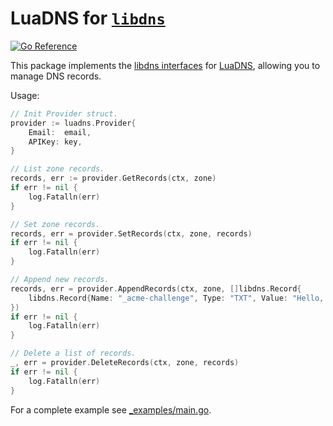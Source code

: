 # LuaDNS for [`libdns`](https://github.com/libdns/libdns)

[![Go Reference](https://pkg.go.dev/badge/test.svg)](https://pkg.go.dev/github.com/libdns/luadns)

This package implements the [libdns interfaces](https://github.com/libdns/libdns) for [LuaDNS](https://www.luadns.com/api.html), allowing you to manage DNS records.

Usage:

```go
// Init Provider struct.
provider := luadns.Provider{
	Email:  email,
	APIKey: key,
}

// List zone records.
records, err := provider.GetRecords(ctx, zone)
if err != nil {
	log.Fatalln(err)
}

// Set zone records.
records, err = provider.SetRecords(ctx, zone, records)
if err != nil {
	log.Fatalln(err)
}

// Append new records.
records, err = provider.AppendRecords(ctx, zone, []libdns.Record{
	libdns.Record{Name: "_acme-challenge", Type: "TXT", Value: "Hello, world!", TTL: 3600 * time.Second},
})
if err != nil {
	log.Fatalln(err)
}

// Delete a list of records.
_, err = provider.DeleteRecords(ctx, zone, records)
if err != nil {
	log.Fatalln(err)
}
```

For a complete example see [_examples/main.go](_examples/main.go).
